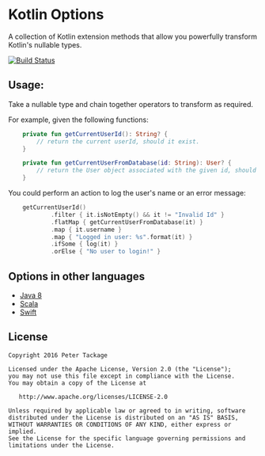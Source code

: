 # Kotlin Options

A collection of Kotlin extension methods that allow you powerfully transform Kotlin's nullable types.

[![Build Status](https://travis-ci.org/peter-tackage/kotlin-options.svg?branch=master)](https://travis-ci.org/peter-tackage/kotlin-options)

## Usage:

Take a nullable type and chain together operators to transform as required.

For example, given the following functions:
```Kotlin
    private fun getCurrentUserId(): String? {
        // return the current userId, should it exist.
    }

    private fun getCurrentUserFromDatabase(id: String): User? {
        // return the User object associated with the given id, should it exist.
    }
```
You could perform an action to log the user's name or an error message:
``` Kotlin
    getCurrentUserId()
            .filter { it.isNotEmpty() && it != "Invalid Id" }
            .flatMap { getCurrentUserFromDatabase(it) }
            .map { it.username }
            .map { "Logged in user: %s".format(it) }
            .ifSome { log(it) }
            .orElse { "No user to login!" }
```

## Options in other languages

* [Java 8](https://docs.oracle.com/javase/8/docs/api/java/util/Optional.html)
* [Scala](http://www.scala-lang.org/api/2.7.4/scala/Option.html)
* [Swift](https://developer.apple.com/library/ios/documentation/Swift/Conceptual/Swift_Programming_Language/OptionalChaining.html)

## License

    Copyright 2016 Peter Tackage

    Licensed under the Apache License, Version 2.0 (the "License");
    you may not use this file except in compliance with the License.
    You may obtain a copy of the License at

       http://www.apache.org/licenses/LICENSE-2.0

    Unless required by applicable law or agreed to in writing, software
    distributed under the License is distributed on an "AS IS" BASIS,
    WITHOUT WARRANTIES OR CONDITIONS OF ANY KIND, either express or implied.
    See the License for the specific language governing permissions and
    limitations under the License.

